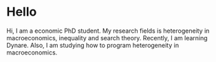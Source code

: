 # Hello

Hi,
I am a economic PhD student. My research fields is heterogeneity in macroeconomics, inequality and search theory. 
Recently, I am learning Dynare. Also, I am studying how to program heterogeneity in macroeconomics.
